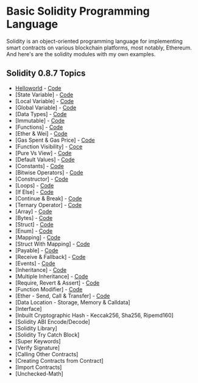 # Basic Solidity Programming Language
Solidity is an object-oriented programming language for implementing smart contracts on various blockchain platforms, most notably, Ethereum. And here's are the solidity modules with my own examples.

## Solidity 0.8.7 Topics
- [Helloworld](https://github.com/basant-karki/solidity-programming-language/blob/main/explainations/helloworld.md) - [Code](https://github.com/basant-karki/solidity-programming-language/blob/main/solidity-0.8.7/helloworld.sol)
- [State Variable] - [Code](https://github.com/basant0x01/solidity-programming-language/blob/main/solidity-0.8.7/state_variable.sol)
- [Local Variable] - [Code](https://github.com/basant0x01/solidity-programming-language/blob/main/solidity-0.8.7/local_variables.sol)
- [Global Variable] - [Code](https://github.com/basant0x01/solidity-programming-language/blob/main/solidity-0.8.7/global_variables.sol)
- [Data Types] - [Code](https://github.com/basant0x01/solidity-programming-language/blob/main/solidity-0.8.7/data_types.sol)
- [Immutable] - [Code](https://github.com/basant0x01/solidity-programming-language/blob/main/solidity-0.8.7/immutable.sol)
- [Functions] - [Code](https://github.com/basant0x01/solidity-programming-language/blob/main/solidity-0.8.7/function.sol)
- [Ether & Wei] - [Code](https://github.com/basant0x01/solidity-programming-language/blob/main/solidity-0.8.7/ether_and_wei.sol)
- [Gas Spent & Gas Price] - [Code](https://github.com/basant0x01/solidity-programming-language/blob/main/solidity-0.8.7/gasSpend_and_gasPrice.sol)
- [Function Visibility] - [Coce](https://github.com/basant0x01/solidity-programming-language/blob/main/solidity-0.8.7/function_visibility.sol#L31)
- [Pure Vs View] - [Code](https://github.com/basant0x01/solidity-programming-language/blob/main/solidity-0.8.7/pure_vs_view.sol)
- [Default Values] - [Code](https://github.com/basant0x01/solidity-programming-language/blob/main/solidity-0.8.7/data_types.sol)
- [Constants] - [Code](https://github.com/basant0x01/solidity-programming-language/blob/main/solidity-0.8.7/constant.sol)
- [Bitwise Operators] - [Code](https://github.com/basant0x01/basic-solidity-programming-language/blob/main/solidity-0.8.7/bitwise_operator.sol)
- [Constructor] - [Code](https://github.com/basant0x01/basic-solidity-programming-language/blob/main/solidity-0.8.7/constructor.sol)
- [Loops] - [Code](https://github.com/basant0x01/basic-solidity-programming-language/blob/main/solidity-0.8.7/loops.sol)
- [If Else] - [Code](https://github.com/basant0x01/basic-solidity-programming-language/blob/main/solidity-0.8.7/if_else.sol)
- [Continue & Break] - [Code](https://github.com/basant0x01/basic-solidity-programming-language/blob/main/solidity-0.8.7/continue_and_break.sol)
- [Ternary Operator] - [Code](https://github.com/basant0x01/basic-solidity-programming-language/blob/main/solidity-0.8.7/ternary_operator.sol)
- [Array] - [Code](https://github.com/basant0x01/basic-solidity-programming-language/blob/main/solidity-0.8.7/array.sol)
- [Bytes] - [Code](https://github.com/basant0x01/basic-solidity-programming-language/blob/main/solidity-0.8.7/bytes.sol)
- [Struct] - [Code](https://github.com/basant0x01/basic-solidity-programming-language/blob/main/solidity-0.8.7/struct.sol)
- [Enum] - [Code](https://github.com/basant0x01/basic-solidity-programming-language/blob/main/solidity-0.8.7/enum.sol)
- [Mapping] - [Code](https://github.com/basant0x01/basic-solidity-programming-language/blob/main/solidity-0.8.7/mapping.sol)
- [Struct With Mapping] - [Code](https://github.com/basant0x01/basic-solidity-programming-language/blob/main/solidity-0.8.7/struct_with_mapping.sol)
- [Payable] - [Code](https://github.com/basant0x01/basic-solidity-programming-language/blob/main/solidity-0.8.7/payable.sol)
- [Receive & Fallback] - [Code](https://github.com/basant0x01/basic-solidity-programming-language/blob/main/solidity-0.8.7/receive_and_fallback.sol)
- [Events] - [Code](https://github.com/basant0x01/basic-solidity-programming-language/blob/main/solidity-0.8.7/event.sol)
- [Inheritance] - [Code](https://github.com/basant0x01/basic-solidity-programming-language/blob/main/solidity-0.8.7/inheritance.sol)
- [Multiple Inheritance] - [Code](https://github.com/basant0x01/basic-solidity-programming-language/blob/main/solidity-0.8.7/multiple_inheritance.md)
- [Require, Revert & Assert] - [Code](https://github.com/basant0x01/basic-solidity-programming-language/blob/main/solidity-0.8.7/require_revert_and_assert.sol)
- [Function Modifier] - [Code](https://github.com/basant0x01/basic-solidity-programming-language/blob/main/solidity-0.8.7/function_modifier.sol)
- [Ether - Send, Call & Transfer] - [Code](https://github.com/basant0x01/basic-solidity-programming-language/blob/main/solidity-0.8.7/ether-transfer_send_and_call.sol)
- [Data Location - Storage, Memory & Calldata]
- [Interface]
- [Inbuilt Cryptographic Hash - Keccak256, Sha256, Ripemd160]
- [Solidity ABI Encode/Decode]
- [Solidity Library]
- [Solidity Try Catch Block]
- [Super Keywords]
- [Verify Signature]
- [Calling Other Contracts]
- [Creating Contracts from Contract]
- [Import Contracts]
- [Unchecked-Math]
